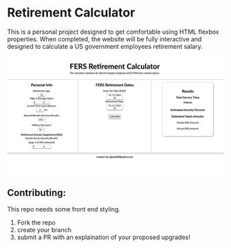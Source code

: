# Retirement Calculator
This is a personal project designed to get comfortable using HTML flexbox properties.
When completed, the website will be fully interactive and designed to calculate a US government employees retirement salary.

![FERS calculator front end](/images/FERS_website.png)

## Contributing:
This repo needs some front end styling.
1.  Fork the repo
2.  create your branch
3.  submit a PR with an explaination of your proposed upgrades!
